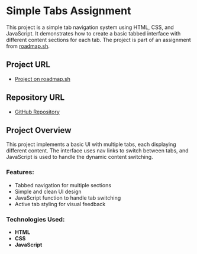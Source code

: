 # Simple Tabs Assignment

This project is a simple tab navigation system using HTML, CSS, and JavaScript. It demonstrates how to create a basic tabbed interface with different content sections for each tab. The project is part of an assignment from [roadmap.sh](https://roadmap.sh/projects/simple-tabs).

## Project URL
- [Project on roadmap.sh](https://roadmap.sh/projects/simple-tabs)

## Repository URL
- [GitHub Repository](https://github.com/TAnisha016/Tabs-Functionality)

## Project Overview

This project implements a basic UI with multiple tabs, each displaying different content. The interface uses nav links to switch between tabs, and JavaScript is used to handle the dynamic content switching.

### Features:
- Tabbed navigation for multiple sections
- Simple and clean UI design
- JavaScript function to handle tab switching
- Active tab styling for visual feedback

### Technologies Used:
- **HTML**
- **CSS**
- **JavaScript**
